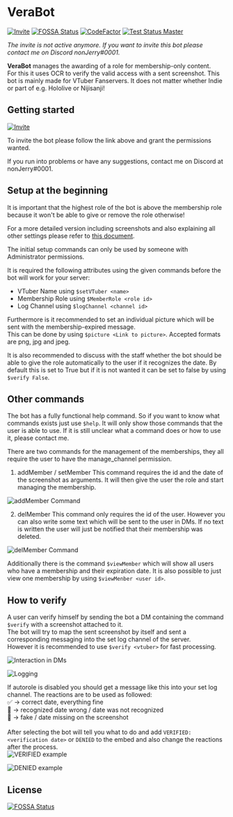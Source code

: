 # VeraBot

[![Invite](https://img.shields.io/badge/Invite%20Link-%40VeraBot-brightgreen)](https://discord.com/api/oauth2/authorize?client_id=844020223913099285&permissions=268823616&scope=bot)
[![FOSSA Status](https://app.fossa.com/api/projects/git%2Bgithub.com%2FnonJerry%2FVeraBot.svg?type=shield)](https://app.fossa.com/projects/git%2Bgithub.com%2FnonJerry%2FVeraBot?ref=badge_shield)
[![CodeFactor](https://www.codefactor.io/repository/github/nonjerry/verabot/badge)](https://www.codefactor.io/repository/github/nonjerry/verabot)
[![Test Status Master](https://github.com/nonJerry/VeraBot/actions/workflows/ci.yaml/badge.svg?branch=master)](https://github.com/nonJerry/VeraBot/actions/workflows/ci.yaml)
<br>

*The invite is not active anymore. If you want to invite this bot please contact me on Discord nonJerry#0001.*

**VeraBot** manages the awarding of a role for membership-only content. <br>
For this it uses OCR to verify the valid access with a sent screenshot.
This bot is mainly made for VTuber Fanservers. It does not matter whether Indie or part of e.g. Hololive or Nijisanji!

## Getting started

[![Invite](https://img.shields.io/badge/Invite%20Link-%40VeraBot-brightgreen)](https://discord.com/api/oauth2/authorize?client_id=844020223913099285&permissions=268823616&scope=bot)

To invite the bot please follow the link above and grant the permissions wanted.

If you run into problems or have any suggestions, contact me on Discord at nonJerry#0001.

## Setup at the beginning

It is important that the highest role of the bot is above the membership role because it won't be able to give or remove the role otherwise! <br>

For a more detailed version including screenshots and also explaining all other settings please refer to [this document](settings.md). <br>

The initial setup commands can only be used by someone with Administrator permissions. <br>

It is required the following attributes using the given commands before the bot will work for your server:
- VTuber Name using `$setVTuber <name>`
- Membership Role using `$MemberRole <role id>`
- Log Channel using `$logChannel <channel id>`

Furthermore is it recommended to set an individual picture which will be sent with the membership-expired message.<br>
This can be done by using `$picture <Link to picture>`. Accepted formats are png, jpg and jpeg.

It is also recommended to discuss with the staff whether the bot should be able to give the role automatically to the user if it recognizes the date.
By default this is set to True but if it is not wanted it can be set to false by using `$verify False`.

## Other commands

The bot has a fully functional help command. So if you want to know what commands exists just use `$help`. It will only show those commands that the user is able to use. If it is still unclear what a command does or how to use it, please contact me.

There are two commands for the management of the memberships, they all require the user to have the manage_channel permission.
1. addMember / setMember
This command requires the id and the date of the screenshot as arguments. It will then give the user the role and start managing the membership.

![addMember Command](https://user-images.githubusercontent.com/79670160/119177754-0dc2bd80-ba6d-11eb-820f-0a6bc1cadc0d.png)

2. delMember
This command only requires the id of the user. However you can also write some text which will be sent to the user in DMs.
If no text is written the user will just be notified that their membership was deleted.

![delMember Command](https://user-images.githubusercontent.com/79670160/119178160-9f322f80-ba6d-11eb-9169-66d0fed4057d.png)


Additionally there is the command `$viewMember` which will show all users who have a membership and their expiration date.
It is also possible to just view one membership by using `$viewMenber <user id>`.


## How to verify
A user can verify himself by sending the bot a DM containing the command `$verify` with a screenshot attached to it. <br>
The bot will try to map the sent screenshot by itself and sent a corresponding messaging into the set log channel of the server. <br>
However it is recommended to use `$verify <vtuber>` for fast processing. <br>

![Interaction in DMs](https://user-images.githubusercontent.com/79670160/121266335-a0ab8680-c8ba-11eb-832c-6ba0e9bb9653.png)


![Logging](https://user-images.githubusercontent.com/79670160/121266440-ccc70780-c8ba-11eb-8bfc-869b0c2c5cdd.png)


If autorole is disabled you should get a message like this into your set log channel. The reactions are to be used as followed:
<br>
:white_check_mark: -> correct date, everything fine <br>
:calendar: -> recognized date wrong / date was not recognized <br>
:no_entry_sign: -> fake / date missing on  the screenshot <br>
<br>
After selecting the bot will tell you what to do and add `VERIFIED: <verification date>` or `DENIED` to the embed and also change the reactions after the process.
<br>
![VERIFIED example](https://user-images.githubusercontent.com/79670160/121267108-f59bcc80-c8bb-11eb-8c90-81df557cda59.png)

![DENIED example](https://user-images.githubusercontent.com/79670160/121267177-149a5e80-c8bc-11eb-9ea7-f0d40b67ad49.png)






## License
[![FOSSA Status](https://app.fossa.com/api/projects/git%2Bgithub.com%2FnonJerry%2FVeraBot.svg?type=large)](https://app.fossa.com/projects/git%2Bgithub.com%2FnonJerry%2FVeraBot?ref=badge_large)

